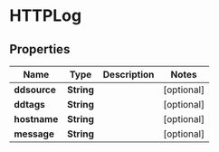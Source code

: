 

# HTTPLog

## Properties

Name | Type | Description | Notes
------------ | ------------- | ------------- | -------------
**ddsource** | **String** |  |  [optional]
**ddtags** | **String** |  |  [optional]
**hostname** | **String** |  |  [optional]
**message** | **String** |  |  [optional]



